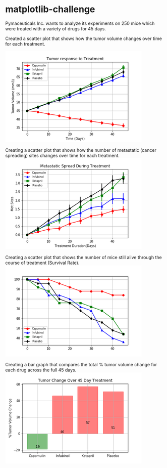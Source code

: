 # matplotlib-challenge
Pymaceuticals Inc. wants to analyze its experiments on 250 mice which were treated with a variety of drugs for 45 days.

Created a scatter plot that shows how the tumor volume changes over time for each treatment.

![Tumor Response to Treatment](Pymaceuticals/Images/Tumor%20Response%20Graph.png)

Creating a scatter plot that shows how the number of metastatic (cancer spreading) sites changes over time for each treatment.
![Metastatic Response Graph](Pymaceuticals/Images/Metastatic%20Response%20Graph.png)

Creating a scatter plot that shows the number of mice still alive through the course of treatment (Survival Rate).
![Survival Rate Graph](Pymaceuticals/Images/Survival%20Rate%20Graph.png)

Creating a bar graph that compares the total % tumor volume change for each drug across the full 45 days.
![Tumor Change Graph](Pymaceuticals/Images/Tumor%20Change%20Graph.png)
